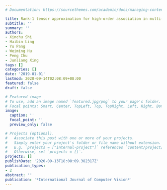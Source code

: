 ```yaml
---
# Documentation: https://sourcethemes.com/academic/docs/managing-content/

title: Rank-1 tensor approximation for high-order association in multi-target tracking
subtitle: ''
summary: ''
authors:
- Xinchu Shi
- Haibin Ling
- Yu Pang
- Weiming Hu
- Peng Chu
- Junliang Xing
tags: []
categories: []
date: '2019-01-01'
lastmod: 2020-09-14T02:08:09+08:00
featured: false
draft: false

# Featured image
# To use, add an image named `featured.jpg/png` to your page's folder.
# Focal points: Smart, Center, TopLeft, Top, TopRight, Left, Right, BottomLeft, Bottom, BottomRight.
image:
  caption: ''
  focal_point: ''
  preview_only: false

# Projects (optional).
#   Associate this post with one or more of your projects.
#   Simply enter your project's folder or file name without extension.
#   E.g. `projects = ["internal-project"]` references `content/project/deep-learning/index.md`.
#   Otherwise, set `projects = []`.
projects: []
publishDate: '2020-09-13T18:08:09.382317Z'
publication_types:
- 2
abstract: ''
publication: '*International Journal of Computer Vision*'
---
```


